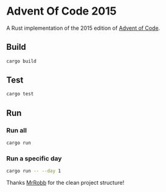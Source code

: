 # Advent Of Code 2015

A Rust implementation of the 2015 edition of [Advent of Code](https://adventofcode.com/2015/).

## Build

```sh
cargo build
```

## Test

```sh
cargo test
```

## Run

### Run all

```sh
cargo run
```

### Run a specific day

```sh
cargo run -- --day 1
```

Thanks [MrRobb](https://github.com/MrRobb/advent-of-code-2019) for the clean project structure!
